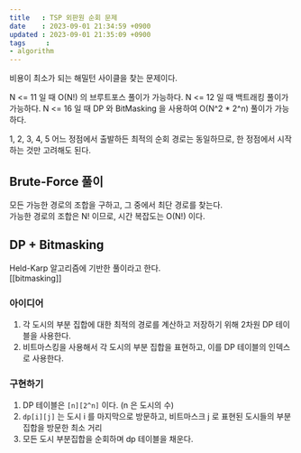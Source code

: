 ```yaml
---
title   : TSP 외판원 순회 문제
date    : 2023-09-01 21:34:59 +0900
updated : 2023-09-01 21:35:09 +0900
tags     : 
- algorithm
---
```


비용이 최소가 되는 해밀턴 사이클을 찾는 문제이다.

N <= 11 일 때 O(N!) 의 브루트포스 풀이가 가능하다.
N <= 12 일 때 백트래킹 풀이가 가능하다.
N <= 16 일 때 DP 와 BitMasking 을 사용하여 O(N^2 * 2^n) 풀이가 가능하다.

1, 2, 3, 4, 5 어느 정점에서 출발하든 최적의 순회 경로는 동일하므로, 한 정점에서 시작하는 것만 고려해도 된다. 

## Brute-Force 풀이

모든 가능한 경로의 조합을 구하고, 그 중에서 최단 경로를 찾는다.   
가능한 경로의 조합은 N! 이므로, 시간 복잡도는 O(N!) 이다.   

## DP + Bitmasking

Held-Karp 알고리즘에 기반한 풀이라고 한다.   
[[bitmasking]]

### 아이디어

1. 각 도시의 부분 집합에 대한 최적의 경로를 계산하고 저장하기 위해 2차원 DP 테이블을 사용한다.
2. 비트마스킹을 사용해서 각 도시의 부분 집합을 표현하고, 이를 DP 테이블의 인덱스로 사용한다.

### 구현하기

1. DP 테이블은 `[n][2^n]` 이다. (n 은 도시의 수)
2. `dp[i][j]` 는 도시 i 를 마지막으로 방문하고, 비트마스크 j 로 표현된 도시들의 부분 집합을 방문한 최소 거리
3. 모든 도시 부분집합을 순회하며 dp 테이블을 채운다.

```python

```